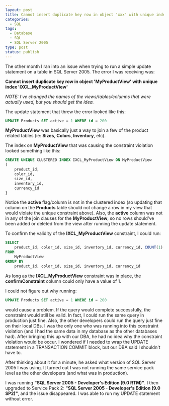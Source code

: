 ```yaml
---
layout: post
title: Cannot insert duplicate key row in object 'xxx' with unique index 'yyy'
categories:
  - SQL
tags:
  - Database
  - SQL
  - SQL Server 2005
type: post
status: publish
---
```


The other month I ran into an issue when trying to
run a simple update statement on a table in SQL Server 2005.
The error I was receiving was:

**Cannot insert duplicate key row in object 'MyProductView' with unique index 'IXCL_MyProductView'**

_NOTE: I've changed the names of the views/tables/columns that were actually used, but you should get the idea._

The update statement that threw the error looked like this:

```sql
UPDATE Products SET active = 1 WHERE id = 200
```

**MyProductView** was basically just a way to join a few of
the product related tables (ie: **Sizes**, **Colors**, **Inventory**, etc).

The index on **MyProductView** that was causing the constraint violation looked something like this:

```sql
CREATE UNIQUE CLUSTERED INDEX IXCL_MyProductView ON MyProductView
(
	product_id,
	color_id,
	size_id,
	inventory_id,
	currency_id
}
```

Notice the **active** flag/column is not in the clustered
index (so updating that column on the **Products** table should
not change a row in my view that would violate the unique constraint
above). Also, the **active** column was not in any of the join
clauses for the **MyProductView**, so no rows should've been added
or deleted from the view after running the update statement.

To confirm the validity of the **IXCL_MyProductView** constraint, I could run:

```sql
SELECT
	product_id, color_id, size_id, inventory_id, currency_id, COUNT(1) AS confirmConstraint
FROM
	MyProductView
GROUP BY
	product_id, color_id, size_id, inventory_id, currency_id
```

As long as the **IXCL_MyProductView** constraint was in place,
the **confirmConstraint** column could only have a value of 1.

I could not figure out why running:

```sql
UPDATE Products SET active = 1 WHERE id = 200
```

would cause a problem. If the query would complete successfully,
the constraint would still be valid. In fact, I could run the same
query in production just fine. Also, the other developers could run
the query just fine on their local DBs. I was the only one who was
running into this constraint violation (and I had the same data in my
database as the other databases had). After bringing this up with our
DBA, he had no idea why the constraint violation would be occur.
I wondered if I needed to wrap the UPDATE statement in a TRANSACTION COMMIT
block, but our DBA said I shouldn't have to.

After thinking about it for a minute, he asked what version of SQL Server 2005
I was using. It turned out I was not running the same service pack level as the
other developers (and what was in production).

I was running **"SQL Server 2005 - Developer's Edition (9.0 RTM)"**. I then
upgraded to Service Pack 2: **"SQL Server 2005 - Developer's Edition (9.0 SP2)"**,
and the issue disappeared. I was able to run my UPDATE statement without error.

